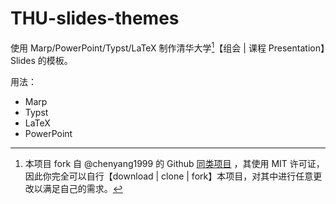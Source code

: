 # THU-slides-themes

使用 Marp/PowerPoint/Typst/LaTeX 制作清华大学[^1]【组会 | 课程 Presentation】Slides 的模板。

用法：

- Marp
- Typst
- LaTeX
- PowerPoint


[^1]: 本项目 fork 自 @chenyang1999 的 Github [同类项目](https://github.com/chenyang1999/Marp_theme_for_THUslides) ，其使用 MIT 许可证，因此你完全可以自行【download | clone | fork】本项目，对其中进行任意更改以满足自己的需求。
